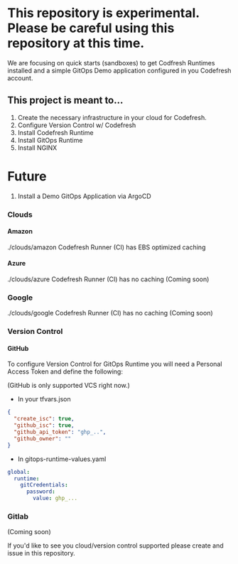 # This repository is experimental.  Please be careful using this repository at this time.

We are focusing on quick starts (sandboxes) to get Codfresh Runtimes installed and a simple GitOps Demo application configured in you Codefresh account.

## This project is meant to...

1. Create the necessary infrastructure in your cloud for Codefresh.
1. Configure Version Control w/ Codefresh
1. Install Codefresh Runtime
1. Install GitOps Runtime
1. Install NGINX

# Future
1. Install a Demo GitOps Application via ArgoCD

### Clouds

#### Amazon
./clouds/amazon
Codefresh Runner (CI) has EBS optimized caching

#### Azure
./clouds/azure
Codefresh Runner (CI) has no caching (Coming soon)

### Google
./clouds/google
Codefresh Runner (CI) has no caching (Coming soon)

### Version Control

#### GitHub
To configure Version Control for GitOps Runtime you will need a Personal Access Token and define the following:

(GitHub is only supported VCS right now.)

- In your tfvars.json

```json
{
  "create_isc": true,
  "github_isc": true,
  "github_api_token": "ghp_..",
  "github_owner": ""
}
```



- In gitops-runtime-values.yaml

```yaml
global:
  runtime:
    gitCredentials:
      password: 
        value: ghp_...

```

### Gitlab
(Coming soon)

If you'd like to see you cloud/version control supported please create and issue in this repository.